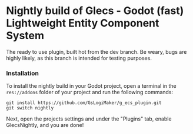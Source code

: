 # Nightly build of Glecs - Godot (fast) Lightweight Entity Component System
The ready to use plugin, built hot from the dev branch. Be weary, bugs are highly likely, as this branch is intended for testing purposes.
### Installation
To install the nightly build in your Godot project, open a terminal in the `res://addons` folder of your project and run the following commands:
```
git install https://github.com/GsLogiMaker/g_ecs_plugin.git
git switch nightly
```
Next, open the projects settings and under the "Plugins" tab, enable GlecsNightly, and you are done!